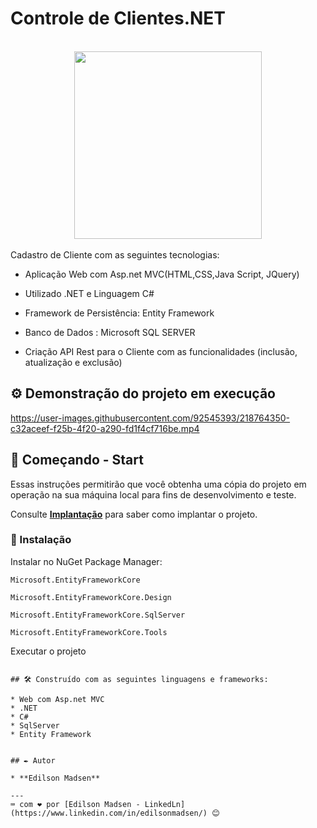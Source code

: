 # Controle de Clientes.NET

<br>

<div align="center">
  <img src="https://user-images.githubusercontent.com/92545393/218763711-08ef0585-3bca-4476-92cd-864de575788f.jpg" width="300px"/>
</div>
<br>
Cadastro de Cliente com as seguintes tecnologias:

* Aplicação Web com Asp.net MVC(HTML,CSS,Java Script, JQuery)

* Utilizado .NET e Linguagem C#

* Framework de Persistência: Entity Framework
 
* Banco de Dados : Microsoft SQL SERVER

* Criação API Rest para o Cliente com as funcionalidades (inclusão, atualização e exclusão)

## ⚙️ Demonstração do projeto em execução

https://user-images.githubusercontent.com/92545393/218764350-c32aceef-f25b-4f20-a290-fd1f4cf716be.mp4


## 🚀 Começando - Start


Essas instruções permitirão que você obtenha uma cópia do projeto em operação na sua máquina local para fins de desenvolvimento e teste.

Consulte **[Implantação](#-implanta%C3%A7%C3%A3o)** para saber como implantar o projeto.


### 🔧 Instalação

Instalar no NuGet Package Manager:

```
Microsoft.EntityFrameworkCore
```

```
Microsoft.EntityFrameworkCore.Design
```
```
Microsoft.EntityFrameworkCore.SqlServer
```
```
Microsoft.EntityFrameworkCore.Tools
```

Executar o projeto
```

## 🛠️ Construído com as seguintes linguagens e frameworks:

* Web com Asp.net MVC
* .NET
* C#
* SqlServer
* Entity Framework


## ✒️ Autor

* **Edilson Madsen**

---
⌨️ com ❤️ por [Edilson Madsen - LinkedLn](https://www.linkedin.com/in/edilsonmadsen/) 😊

